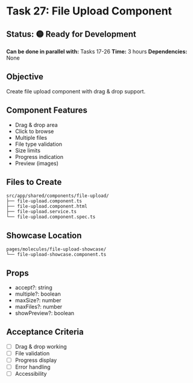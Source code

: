# Task 27: File Upload Component

## Status: 🟡 Ready for Development
**Can be done in parallel with:** Tasks 17-26
**Time:** 3 hours
**Dependencies:** None

## Objective
Create file upload component with drag & drop support.

## Component Features
- Drag & drop area
- Click to browse
- Multiple files
- File type validation
- Size limits
- Progress indication
- Preview (images)

## Files to Create
```
src/app/shared/components/file-upload/
├── file-upload.component.ts
├── file-upload.component.html
├── file-upload.service.ts
└── file-upload.component.spec.ts
```

## Showcase Location
```
pages/molecules/file-upload-showcase/
└── file-upload-showcase.component.ts
```

## Props
- accept?: string
- multiple?: boolean
- maxSize?: number
- maxFiles?: number
- showPreview?: boolean

## Acceptance Criteria
- [ ] Drag & drop working
- [ ] File validation
- [ ] Progress display
- [ ] Error handling
- [ ] Accessibility
